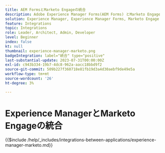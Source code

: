 ```yaml
---
title: AEM FormsとMarketo Engageの統合
description: Adobe Experience Manager Forms(AEM Forms) とMarketo Engageを統合し、効率的なリードジェネレーションを実現します。
solution: Experience Manager, Experience Manager Forms, Marketo Engage
feature: Integrations
topic: Integrations
role: Leader, Architect, Admin, Developer
level: Beginner
index: false
kt: null
thumbnail: experience-manager-marketo.png
badgeIntegration: label="統合" type="positive"
last-substantial-update: 2023-07-31T00:00:00Z
exl-id: c943b334-19b7-4dc8-962a-aacc18bbd9f2
source-git-commit: 509b227f360718e81fb19d3a4d30aebf9de49e5a
workflow-type: tm+mt
source-wordcount: '26'
ht-degree: 3%

---
```


# Experience ManagerとMarketo Engageの統合

{{$include /help/_includes/integrations-between-applications/experience-manager-marketo.md}}
